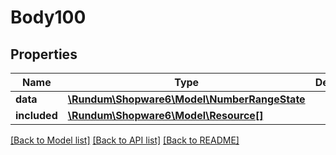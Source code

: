 # Body100

## Properties
Name | Type | Description | Notes
------------ | ------------- | ------------- | -------------
**data** | [**\Rundum\Shopware6\Model\NumberRangeState**](NumberRangeState.md) |  | [optional] 
**included** | [**\Rundum\Shopware6\Model\Resource[]**](Resource.md) |  | [optional] 

[[Back to Model list]](../../README.md#documentation-for-models) [[Back to API list]](../../README.md#documentation-for-api-endpoints) [[Back to README]](../../README.md)

